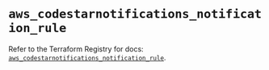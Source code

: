 # `aws_codestarnotifications_notification_rule`

Refer to the Terraform Registry for docs: [`aws_codestarnotifications_notification_rule`](https://registry.terraform.io/providers/hashicorp/aws/5.43.0/docs/resources/codestarnotifications_notification_rule).
